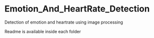 # Emotion_And_HeartRate_Detection
Detection of emotion and heartrate using image processing

Readme is available inside each folder
